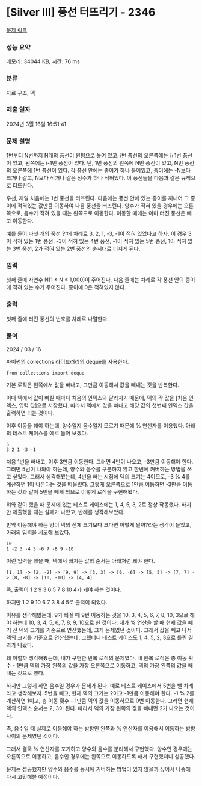# [Silver III] 풍선 터뜨리기 - 2346 

[문제 링크](https://www.acmicpc.net/problem/2346) 

### 성능 요약

메모리: 34044 KB, 시간: 76 ms

### 분류

자료 구조, 덱

### 제출 일자

2024년 3월 16일 16:51:41

### 문제 설명

<p>1번부터 N번까지 N개의 풍선이 원형으로 놓여 있고. i번 풍선의 오른쪽에는 i+1번 풍선이 있고, 왼쪽에는 i-1번 풍선이 있다. 단, 1번 풍선의 왼쪽에 N번 풍선이 있고, N번 풍선의 오른쪽에 1번 풍선이 있다. 각 풍선 안에는 종이가 하나 들어있고, 종이에는 -N보다 크거나 같고, N보다 작거나 같은 정수가 하나 적혀있다. 이 풍선들을 다음과 같은 규칙으로 터뜨린다.</p>

<p>우선, 제일 처음에는 1번 풍선을 터뜨린다. 다음에는 풍선 안에 있는 종이를 꺼내어 그 종이에 적혀있는 값만큼 이동하여 다음 풍선을 터뜨린다. 양수가 적혀 있을 경우에는 오른쪽으로, 음수가 적혀 있을 때는 왼쪽으로 이동한다. 이동할 때에는 이미 터진 풍선은 빼고 이동한다.</p>

<p>예를 들어 다섯 개의 풍선 안에 차례로 3, 2, 1, -3, -1이 적혀 있었다고 하자. 이 경우 3이 적혀 있는 1번 풍선, -3이 적혀 있는 4번 풍선, -1이 적혀 있는 5번 풍선, 1이 적혀 있는 3번 풍선, 2가 적혀 있는 2번 풍선의 순서대로 터지게 된다.</p>

### 입력 

 <p>첫째 줄에 자연수 N(1 ≤ N ≤ 1,000)이 주어진다. 다음 줄에는 차례로 각 풍선 안의 종이에 적혀 있는 수가 주어진다. 종이에 0은 적혀있지 않다.</p>

### 출력 

 <p>첫째 줄에 터진 풍선의 번호를 차례로 나열한다.</p>

### 풀이

2024 / 03 / 16

파이썬의 collections 라이브러리의 deque를 사용한다.

    from collections import deque

기본 로직은 왼쪽에서 값을 빼내고, 그만큼 이동해서 값을 빼내는 것을 반복한다.

이때 덱에서 값이 빠질 때마다 처음의 인덱스와 달라지기 때문에, 덱의 각 값을 [처음 인덱스, 입력 값]으로 저장했다. 따라서 덱에서 값을 빼내고 해당 값의 첫번째 인덱스 값을 출력하면 되는 것이다.

이후 이동을 해야 하는데, 양수일지 음수일지 모르기 때문에 % 연산자를 이용했다. 아래의 테스트 케이스를 예로 들어 보겠다.

    5
    3 2 1 -3 -1
    
처음 1번을 빼내고, 이후 3만큼 이동한다. 그러면 4번이 나오고, -3만큼 이동해야 한다. 그러면 5번이 나와야 하는데, 양수와 음수를 구분하지 않고 한번에 커버하는 방법을 쓰고 싶었다. 그래서 생각해봤는데, 4번을 빼는 시점에 덱의 크기는 4이므로, -3 % 4를 계산하면 1이 나온다는 것을 떠올렸다. 그렇게 오른쪽으로 1만큼 이동하면 -3만큼 이동하는 것과 같이 5번을 빼게 되므로 이렇게 로직을 구현해봤다. 

위와 같이 했을 때 문제에 있는 테스트 케이스에는 1, 4, 5, 3, 2로 정상 작동했다. 하지만 제출했을 때는 실패가 나왔고, 반례를 생각해보았다.

만약 이동해야 하는 양이 덱의 전체 크기보다 크다면 어떻게 될까?라는 생각이 들었고, 아래의 입력을 시도해 보았다.

    10
    1 -2 3 -4 5 -6 7 -8 9 -10

이런 입력을 했을 때, 덱에서 빠지는 값의 순서는 아래처럼 돼야 한다.

    [1, 1] -> [2, -2] -> [9, 9] -> [3, 3] -> [6, -6] -> [5, 5] -> [7, 7] -> [8, -8] -> [10, -10] -> [4, 4]

즉, 출력이 1 2 9 3 6 5 7 8 10 4가 돼야 하는 것이다.

하지만 1 2 9 10 6 7 3 8 4 5로 출력이 되었다.

이유를 생각해봤는데, 9가 빠질 때 9번 이동하는 것을 10, 3, 4, 5, 6, 7, 8, 10, 3으로 해야 하는데 10, 3, 4, 5, 6, 7, 8, 9, 10으로 한 것이다. 내가 % 연산을 할 때 현재 값을 빼기 전 덱의 크기를 기준으로 연산했는데, 그게 문제였던 것이다. 그래서 값을 빼고 나서 덱의 크기를 기준으로 연산했는데, 그랬더니 테스트 케이스도 1, 4, 5, 2, 3으로 틀린 결과가 나왔다.

왜 이럴까 생각해봤는데, 내가 구현한 반복 로직의 문제였다. 내 반복 로직은 총 이동 횟수 - 1만큼 덱의 가장 왼쪽의 값을 가장 오른쪽으로 이동하고, 덱의 가장 왼쪽의 값을 빼내는 것으로 했다.

하지만 그렇게 하면 음수일 경우가 문제가 된다. 예로 테스트 케이스에서 5번을 뺄 차례라고 생각해보자. 5번을 빼고, 현재 덱의 크기는 2이고 -1만큼 이동해야 한다. -1 % 2를 계산하면 1이고, 총 이동 횟수 - 1만큼 덱의 값을 이동하므로 0번 이동한다. 그러면 현재 덱의 인덱스 순서는 2, 3이 된다. 따라서 덱의 가장 왼쪽의 값을 빼내면 2가 나오는 것이다.

즉, 음수일 때 실제로 이동해야 하는 방향인 왼쪽과 % 연산자를 이용해서 이동하는 방향 사이의 문제였던 것이다.

그래서 결국 % 연산자를 포기하고 양수와 음수를 분리해서 구현했다. 양수인 경우에는 오른쪽으로 이동하고, 음수인 경우에는 왼쪽으로 이동하도록 해서 구현했더니 성공했다.

문제는 성공했지만 양수와 음수를 동시에 커버하는 방법이 있지 않을까 싶어서 나중에 다시 고민해볼 예정이다.
